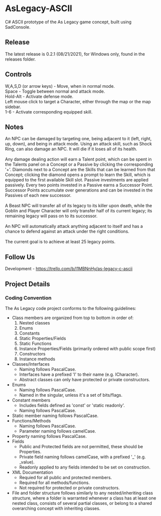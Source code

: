 # AsLegacy-ASCII #
C# ASCII prototype of the As Legacy game concept, built using SadConsole.

## Release ##
The latest release is 0.2.1 (08/21/2021), for Windows only, found in the releases folder.

## Controls ##
W,A,S,D (or arrow keys) - Move, when in normal mode.<br>
Space - Toggle between normal and attack mode.<br>
Hold-Alt - Activate defense mode.<br>
Left mouse click to target a Character, either through the map or the map sidebar.<br>
1-6 - Activate corresponding equipped skill.

## Notes ##
An NPC can be damaged by targeting one, being adjacent to it (left, right, up, down), and 
being in attack mode. Using an attack skill, such as Shock Ring, can also damage an NPC. 
It will die if it loses all of its health.<br>
<br>
Any damage dealing action will earn a Talent point, which can be spent in the Talents panel on 
a Concept or a Passive by clicking the corresponding '+'. Diamonds next to a Concept are the 
Skills that can be learned from that Concept; clicking the diamond opens a prompt to learn the 
Skill, which is equipped to the first available Skill slot. Passive investments 
are applied passively. Every two points invested in a Passive earns a Successor Point. 
Successor Points accumulate over generations and can be invested in the Passives of each 
new successor.<br>
<br>
A Beast NPC will transfer all of its legacy to its killer upon death, while the 
Goblin and Player Character will only transfer half of its current legacy; its remaining legacy 
will pass on to its successor.<br>
<br>
An NPC will automatically attack anything adjacent to itself and has a chance to defend against 
an attack under the right conditions.<br>
<br>
The current goal is to achieve at least 25 legacy points.

## Follow Us ##
Development - https://trello.com/b/l1MBNnHy/as-legacy-c-ascii

## Project Details ##
### Coding Convention ###
The As Legacy code project conforms to the following guidelines:
* Class members are organized from top to bottom in order of:
	1. Nested classes
	2. Enums
	3. Constants
	4. Static Properties/Fields
	5. Static Functions
	6. Instance Properties/Fields (primarily ordered with public scope first)
	7. Constructors
	8. Instance methods
* Classes/Interfaces
	* Naming follows PascalCase.
	* Interfaces have a prefixed 'I' to their name (e.g. ICharacter).
	* Abstract classes can only have protected or private constructors.
* Enums
	* Naming follows PascalCase.
	* Named in the singular, unless it's a set of bits/flags.
* Constant members
	* Includes fields defined as 'const' or 'static readonly'.
	* Naming follows PascalCase.
* Static member naming follows PascalCase.
* Functions/Methods
	* Naming follows PascalCase.
	* Parameter naming follows camelCase.
* Property naming follows PascalCase.
* Fields
	* Public and Protected fields are not permitted, these should be Properties.
	* Private field naming follows camelCase, with a prefixed '_' (e.g. _value).
	* Readonly applied to any fields intended to be set on construction.
* XML Documentation
	* Requied for all public and protected members.
	* Required for all methods/functions.
	* Not required for protected or private constructors.
* File and folder structure follows similarly to any nested/inheriting class structure, 
where a folder is warranted whenever a class has at least one nested class, consists of 
several partial classes, or belong to a shared overarching concept with inheriting classes.